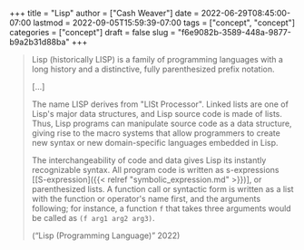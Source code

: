 +++
title = "Lisp"
author = ["Cash Weaver"]
date = 2022-06-29T08:45:00-07:00
lastmod = 2022-09-05T15:59:39-07:00
tags = ["concept", "concept"]
categories = ["concept"]
draft = false
slug = "f6e9082b-3589-448a-9877-b9a2b31d88ba"
+++

> Lisp (historically LISP) is a family of programming languages with a long history and a distinctive, fully parenthesized prefix notation.
>
> [...]
>
> The name LISP derives from "LISt Processor". Linked lists are one of Lisp's major data structures, and Lisp source code is made of lists. Thus, Lisp programs can manipulate source code as a data structure, giving rise to the macro systems that allow programmers to create new syntax or new domain-specific languages embedded in Lisp.
>
> The interchangeability of code and data gives Lisp its instantly recognizable syntax. All program code is written as s-expressions [[S-expression]({{< relref "symbolic_expression.md" >}})], or parenthesized lists. A function call or syntactic form is written as a list with the function or operator's name first, and the arguments following; for instance, a function `f` that takes three arguments would be called as `(f arg1 arg2 arg3)`.
>
> (“Lisp (Programming Language)” 2022)
